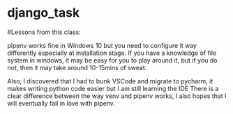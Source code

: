 # django_task
#Lessons from this class:

pipenv works fine in Windows 10 but you need to configure it way differently especially at installation stage. If you have a knowledge of file system in windows, it may be easy for you to play around it, but if you do not, then it may take around 10-15mins of sweat.

Also, I discovered that I had to bunk VSCode and migrate to pycharm, it makes writing python code easier but I am still learning the IDE
There is a clear difference between the way venv and pipenv works, I also hopes that I will eventually fall in love with pipenv.
